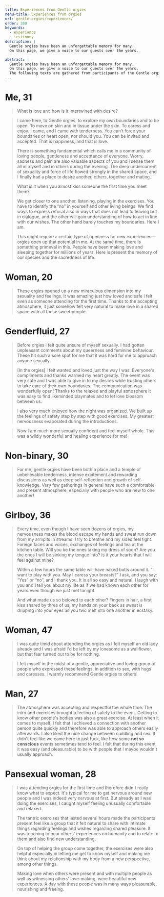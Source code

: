```yaml
---
title: Experiences from Gentle orgies
menu-title: Experiences from orgies
url: gentle-orgies/experiences/
order: 300
keywords:
  - experience
  - testimony
description: |
  Gentle orgies have been an unforgettable memory for many.
  On this page, we give a voice to our guests over the years.

abstract: |
  Gentle orgies have been an unforgettable memory for many.
  On this page, we give a voice to our guests over the years.
  The following texts are gathered from participants of the Gentle orgies as feedback to be published.
...
```


# Me, 31

> What is love and how is it intertwined with desire?

> I came here, to Gentle orgies, to explore my own boundaries and to be open.
> To move on skin and in tissue under the skin.
> To caress and enjoy.
> I came, and I came with tenderness.
> You can't force your boundaries or heart open, nor should you.
> You can be invited and accepted.
> That is happiness, and that is love.
>
> There is something fundamental which calls me in a community of loving people, gentleness and acceptance of everyone.
> Worry, sadness and pain are also valuable aspects of you and I sense them all in myself and in others during the evening.
> The deep undercurrent of sexuality and force of life flowed strongly in the shared space, and I finally had a place to desire another, others, together and mating.

> What is it when you almost kiss someone the first time you meet them?
>
> We get closer to one another, listening, playing in the exercises.
> You have to identify the “no” in yourself and other living beings.
> We find ways to express refusal also in ways that does not lead to leaving but in dialogue, and the other will gain understanding of how to act in line with our wishes.
> The other hand barely touches my boundaries.
> Here I am.
>
> This might require a certain type of openness for new experiences—orgies open up that potential in me.
> At the same time, there is something primeval in this. 
> People have been making love and sleeping together for millions of years.
> Here is present the memory of our species and the sacredness of life.

# Woman, 20

> These orgies opened up a new miraculous dimension into my sexuality and feelings.
> It was amazing just how loved and safe I felt even as someone attending for the first time. 
> Thanks to the accepting atmosphere, it just somehow felt very natural to make love in a shared space with all these sweet people.

# Genderfluid, 27

> Before orgies I felt quite unsure of myself sexually.
> I had gotten unpleasant comments about my queerness and feminine behaviour.
> These hit such a sore spot for me that it was hard for me to approach anyone sexually.
>
> [In the orgies] I felt wanted and loved just the way I was.
> Everyone's compliments and thanks warmed my heart greatly.
> The event was very safe and I was able to give in to my desires while trusting others to take care of their own boundaries.
> The communication was wonderfully open!
> Thanks to the relaxed and playful atmosphere it was easy to find likeminded playmates and to let love blossom between us.
>
> I also very much enjoyed how the night was organized.
> We built up the feelings of safety step by step with good exercises.
> My greatest nervousness evaporated during the introductions.

> Now I am much more sexually confident and feel myself whole.
> This was a wildly wonderful and healing experience for me!

# Non-binary, 30

> For me, gentle orgies have been both a place and a temple of unbelievable tenderness, intense excitement and rewarding discussions as well as deep self-reflection and growth of self-knowledge.
> Very few gatherings in general have such a comfortable and present atmosphere, especially with people who are new to one another!

# Girlboy, 36

> Every time, even though I have seen dozens of orgies, my nervousness makes the blood escape my hands and sweat run down from my armpits in streams.
> I try to breathe and my sides feel tight.
> Foreign faces and voices, exchanges of feelings and tea at the kitchen table.
> Will you be the ones taking my dress of soon?
> Are you the ones I will be sinking my tongue into?
> Is it your hearts that I will feel against mine?
>
> Within a few hours the same table will have naked butts around it.
> “I want to play with you. May I caress your breasts?” I ask, and you say: “Yes” or “no”, and I thank you.
> It is all so easy and natural.
> I laugh with you and I tell you about my life as if we had known each other for years even though we just met tonight.

> And what made us so beloved to each other?
> Fingers in hair, a first kiss shared by three of us, my hands on your back as sweat is dripping into your eyes as you two melt into one another in ecstasy.

# Woman, 47

> I was quite timid about attending the orgies as I felt myself an old lady already and I was afraid I'd be left by my lonesome as a wallflower, but that fear turned out to be for nothing.

> I felt myself in the midst of a gentle, appreciative and loving group of people who expressed these feelings, in addition to sex, with hugs and caresses.
> I warmly recommend Gentle orgies to others! 

# Man, 27

> The atmosphere was accepting and respectful the whole time.
> The intro and exercises brought a feeling of safety to the event.
> Getting to know other people's bodies was also a great exercise.
> At least when it comes to myself, I felt that I achieved a connection with another person quite quickly and therefore was able to approach others easily afterwards.
> I also liked the nice change between cuddling and sex.
> It didn't feel like we came here to just fuck, like how some **not so conscious** events sometimes tend to feel.
> I felt that during this event it was easy (and pleasurable) to be with people that I maybe wouldn't usually approach.

# Pansexual woman, 28

> I was attending orgies for the first time and therefore didn't really know what to expect.
> It's typical for me to get nervous around new people and I was indeed very nervous at first.
> But already as I was doing the exercises, I caught myself feeling unusually comfortable and relaxed.
>
> The tantric exercises that lasted several hours made the participants present feel like a group that it felt natural to share with intimate things regarding feelings and wishes regarding shared pleasure. 
> It was touching to hear others' experiences on humanity and to relate to them and also find new understanding. 

> On top of helping the group come together, the exercises were also helpful especially in letting me get to know myself and making me think about my relationship with my body from a new perspective, among other things. 
>
> Making love when others were present and with multiple people as well as witnessing others' love-making, were beautiful new experiences.
> A day with these people was in many ways pleasurable, nourishing and freeing.
